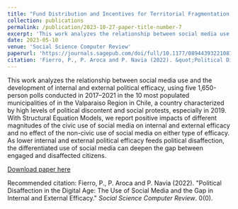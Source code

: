 ```yaml
---
title: "Fund Distribution and Incentives for Territorial Fragmentation. The Case of the FNDR in Chile"
collection: publications
permalink: /publication/2023-10-27-paper-title-number-7
excerpt: 'This work analyzes the relationship between social media use and the development of internal and external political efficacy, using five 1,650-person polls conducted in 2017–2021 in the 10 most populated municipalities of in the Valparaiso Region in Chile, a country characterized by high levels of political discontent and social protests, especially in 2019. With Structural Equation Models, we report positive impacts of different magnitudes of the civic use of social media on internal and external efficacy and no effect of the non-civic use of social media on either type of efficacy. As lower internal and external political efficacy feeds political disaffection, the differentiated use of social media can deepen the gap between engaged and disaffected citizens.'
date: 2023-05-10
venue: 'Social Science Computer Review'
paperurl: 'https://journals.sagepub.com/doi/full/10.1177/08944393221087940'
citation: 'Fierro, P., P. Aroca and P. Navia (2022). &quot;Political Disaffection in the Digital Age: The Use of Social Media and the Gap in Internal and External Efficacy.&quot; <i>Social Science Computer Review</i>. 0(0).'
---
```

This work analyzes the relationship between social media use and the development of internal and external political efficacy, using five 1,650-person polls conducted in 2017–2021 in the 10 most populated municipalities of in the Valparaiso Region in Chile, a country characterized by high levels of political discontent and social protests, especially in 2019. With Structural Equation Models, we report positive impacts of different magnitudes of the civic use of social media on internal and external efficacy and no effect of the non-civic use of social media on either type of efficacy. As lower internal and external political efficacy feeds political disaffection, the differentiated use of social media can deepen the gap between engaged and disaffected citizens.

[Download paper here](https://journals.sagepub.com/doi/full/10.1177/08944393221087940)

Recommended citation: Fierro, P., P. Aroca and P. Navia (2022). "Political Disaffection in the Digital Age: The Use of Social Media and the Gap in Internal and External Efficacy." <i>Social Science Computer Review</i>. 0(0).
